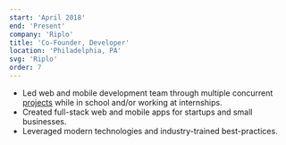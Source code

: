 ```yaml
---
start: 'April 2018'
end: 'Present'
company: 'Riplo'
title: 'Co-Founder, Developer'
location: 'Philadelphia, PA'
svg: 'Riplo'
order: 7
---
```


- Led web and mobile development team through multiple concurrent [projects](https://www.riplo.io) while in school and/or working at internships.
- Created full-stack web and mobile apps for startups and small businesses.
- Leveraged modern technologies and industry-trained best-practices.
